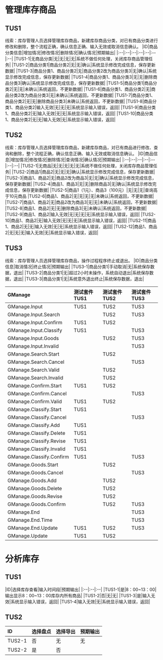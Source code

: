 # 管理库存商品

## TUS1

线索：库存管理人员选择管理库存商品，新建库存商品分类，对已有商品分类进行修改和删除，整个流程正确，确认信息正确、输入无效或取消信息确认。
|ID|商品分类信息|增加情况|修改情况|删除情况|确认情况|预期输出|
|:--|:--|:--|:--|:--|:--|:--|
|TUS1-1|无商品分类|无|无|无|无|系统不做任何处理，关闭库存商品管理任务|
|TUS1-2|商品分类1|商品分类2|无|无|确认|系统显示修改完成信息，保存更新数据|
|TUS1-3|商品分类1、商品分类2|无|商品分类2改为商品分类3|无|确认|系统显示修改完成信息，保存更新数据|
|TUS1-4|商品分类1、商品分类3|无|无|删除商品分类3|确认|系统显示修改完成信息，保存更新数据|
|TUS1-5|商品分类1|商品分类2|无|无|未确认|系统返回，不更新数据|
|TUS1-6|商品分类1、商品分类2|无|商品分类2改为商品分类3|无|未确认|系统返回，不更新数据|
|TUS1-7|商品分类1、商品分类2|无|无|删除商品分类3|未确认|系统返回，不更新数据|
|TUS1-8|商品分类1、商品分类2|输入无效|无|无|无|系统显示输入错误，返回|
|TUS1-9|商品分类1、商品分类2|无|输入无效|无|无|系统显示输入错误，返回|
|TUS1-10|商品分类1、商品分类2|无|无|输入无效|无|系统显示输入错误，返回|

## TUS2

线索：库存管理人员选择管理库存商品，新建库存商品，对已有商品进行修改、查询和删除，整个流程正确，确认信息正确、输入无效或取消信息确认。
|ID|商品信息|增加情况|修改情况|删除情况|查询情况|确认情况|预期输出|
|:--|:--|:--|:--|:--|:--|:--|
|TUS2-1|无商品|无|无|无|无|无|系统不做任何处理，关闭库存商品管理任务|
|TUS2-2|商品1|商品2|无|无|无|确认|系统显示修改完成信息，保存更新数据|
|TUS2-3|商品1、商品2|无|商品2改为商品3|无|无|确认|系统显示修改完成信息，保存更新数据|
|TUS2-4|商品1、商品3|无|无|删除商品3|无|确认|系统显示修改完成信息，保存更新数据|
|TUS2-5|商品1（1元）、商品3（100元）|无|无|无|查询高于10元商品
|TUS2-6|商品1、商品2|无|无|无|无|未确认|系统返回，不更新数据|
|TUS2-7|商品1、商品2|无|商品2改为商品3|无|无|未确认|系统返回，不更新数据|
|TUS2-8|商品1、商品2|无|无|删除商品3|无|未确认|系统返回，不更新数据|
|TUS2-9|商品1、商品2|输入无效|无|无|无|无|系统显示输入错误，返回|
|TUS2-10|商品1、商品2|无|输入无效|无|无|无|系统显示输入错误，返回|
|TUS2-11|商品1、商品2|无|无|输入无效|无|无|系统显示输入错误，返回|
|TUS2-12|商品1、商品2|无|无|无|输入无效|无|系统显示输入错误，返回|

## TUS3

线索：库存管理人员选择管理库存商品，操作过程程序终止或退出。
|ID|商品分类信息|取消情况|终止情况|预期输出|
|TUS3-1|商品分类1|手动取消|无|系统保存数据，退出|
|TUS3-2|商品分类1|无|超过2小时未操作，系统自动退出|系统保存数据，退出|
|TUS3-3|商品分类1|无|系统意外退出终止|系统保存数据，退出|

|GManage|测试套件TUS1|测试套件TUS2|测试套件TUS3|
|:--|:--|:--|:--|
|GManage.Input|TUS1|TUS2|TUS3|
|GManage.Input.Search||TUS2|TUS3|
|GManage.Input.Confirm|TUS1|TUS2||
|GManage.Input.Classify|TUS1||TUS3|
|GManage.Input.Goods||TUS2|TUS3|
|GManage.Input.Invalid|||TUS3|
|GManage.Search.Start||TUS2||
|GManage.Search.Cancel|||TUS3|
|GManage.Search.Valid||TUS2||
|GManage.Search.Invalid||TUS2||
|GManage.Confirm.Start|TUS1|TUS2||
|GManage.Confirm.Cancel|||TUS3|
|GManage.Confirm.Valid|TUS1|TUS2||
|GManage.Classify.Start|TUS1|||
|GManage.Classify.Cancel|||TUS3|
|GManage.Classify.Add|TUS1|||
|GManage.Classify.Delete|TUS1|||
|GManage.Classify.Revise|TUS1|||
|GManage.Classify.Invalid|TUS1|||
|GManage.Classify.Confirm|TUS1||TUS3|
|GManage.Goods.Start||TUS2||
|GManage.Goods.Cancel|||TUS3|
|GManage.Goods.Add||TUS2||
|GManage.Goods.Delete||TUS2||
|GManage.Goods.Revise||TUS2||
|GManage.Goods.Confirm||TUS2|TUS3|
|GManage.End|||TUS3|
|GManage.End.Time|||TUS3|
|GManage.End.Update|TUS1|TUS2|TUS3|
|GManage.Update|TUS1|TUS2||

# 分析库存

## TUS1
|ID|选择库存查看|输入时间段|预期输出|
|:--|:--|:--|
|TUS1-1|是|8：00~13：00|输出显示8：00~13：00库存内所有商品|
|TUS1-2|否|无|无|
|TUS1-3|是|输入无效|系统显示输入错误，返回|
|TUS1-4|输入无效|无|系统显示输入错误，返回|

## TUS2
|ID|选择盘点|选择导出|预期输出|
|:---|:---|:---|:---|
|TUS2-1|否|无|无|
|TUS2-2|是|否|